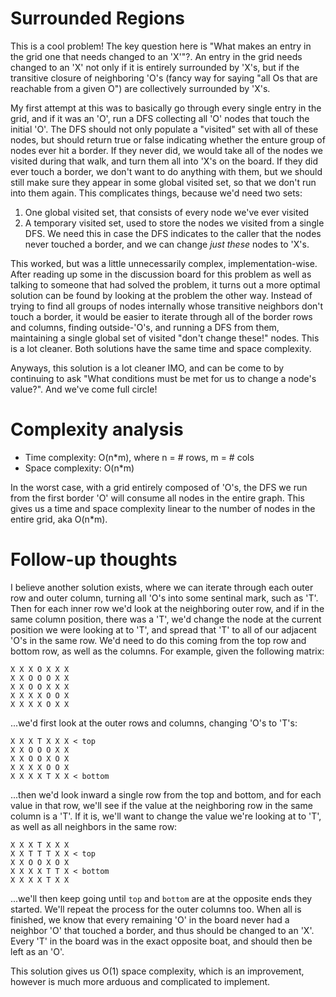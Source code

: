 # Surrounded Regions

This is a cool problem! The key question here is "What makes an entry in the grid one
that needs changed to an 'X'"?. An entry in the grid needs changed to an 'X' not only
if it is entirely surrounded by 'X's, but if the transitive closure of neighboring 'O's
(fancy way for saying "all Os that are reachable from a given O") are collectively surrounded
by 'X's.

My first attempt at this was to basically go through every single entry in the grid, and if it
was an 'O', run a DFS collecting all 'O' nodes that touch the initial 'O'. The DFS should not only
populate a "visited" set with all of these nodes, but should return true or false indicating whether
the enture group of nodes ever hit a border. If they never did, we would take all of the nodes we visited
during that walk, and turn them all into 'X's on the board. If they did ever touch a border, we don't want
to do anything with them, but we should still make sure they appear in some global visited set, so that we
don't run into them again. This complicates things, because we'd need two sets:

  1. One global visited set, that consists of every node we've ever visited
  2. A temporary visited set, used to store the nodes we visited from a single
     DFS. We need this in case the DFS indicates to the caller that the nodes never
     touched a border, and we can change _just these_ nodes to 'X's.

This worked, but was a little unnecessarily complex, implementation-wise. After reading up some in the discussion
board for this problem as well as talking to someone that had solved the problem, it turns out a more optimal solution
can be found by looking at the problem the other way. Instead of trying to find all groups of nodes internally whose transitive
neighbors don't touch a border, it would be easier to iterate through all of the border rows and columns, finding outside-'O's,
and running a DFS from them, maintaining a single global set of visited "don't change these!" nodes. This is a lot cleaner.
Both solutions have the same time and space complexity.

Anyways, this solution is a lot cleaner IMO, and can be come to by continuing to ask "What conditions must be met for us to
change a node's value?". And we've come full circle!

# Complexity analysis

 - Time complexity: O(n\*m), where n = # rows, m = # cols
 - Space complexity: O(n\*m)

In the worst case, with a grid entirely composed of 'O's, the DFS we run from the first border 'O' will consume all nodes in
the entire graph. This gives us a time and space complexity linear to the number of nodes in the entire grid, aka O(n\*m).

# Follow-up thoughts

I believe another solution exists, where we can iterate through each outer row and outer column, turning all 'O's into some
sentinal mark, such as 'T'. Then for each inner row we'd look at the neighboring outer row, and if in the same column position,
there was a 'T', we'd change the node at the current position we were looking at to 'T', and spread that 'T' to all of our adjacent
'O's in the same row. We'd need to do this coming from the top row and bottom row, as well as the columns. For example, given the following
matrix:

```
X X X O X X X
X X O O O X X
X X O O X X X
X X X X O O X
X X X X O X X
```

...we'd first look at the outer rows and columns, changing 'O's to 'T's:

```
X X X T X X X < top
X X O O O X X
X X O O X O X
X X X X O O X
X X X X T X X < bottom
```

...then we'd look inward a single row from the top and bottom, and for each value in that row,
we'll see if the value at the neighboring row in the same column is a 'T'. If it is, we'll want
to change the value we're looking at to 'T', as well as all neighbors in the same row:

```
X X X T X X X
X X T T T X X < top
X X O O X O X
X X X X T T X < bottom
X X X X T X X
```

...we'll then keep going until `top` and `bottom` are at the opposite ends they started. We'll repeat the
process for the outer columns too. When all is finished, we know that every remaining 'O' in the board never
had a neighbor 'O' that touched a border, and thus should be changed to an 'X'. Every 'T' in the board was in
the exact opposite boat, and should then be left as an 'O'.

This solution gives us O(1) space complexity, which is an improvement, however is much more arduous and complicated
to implement.
